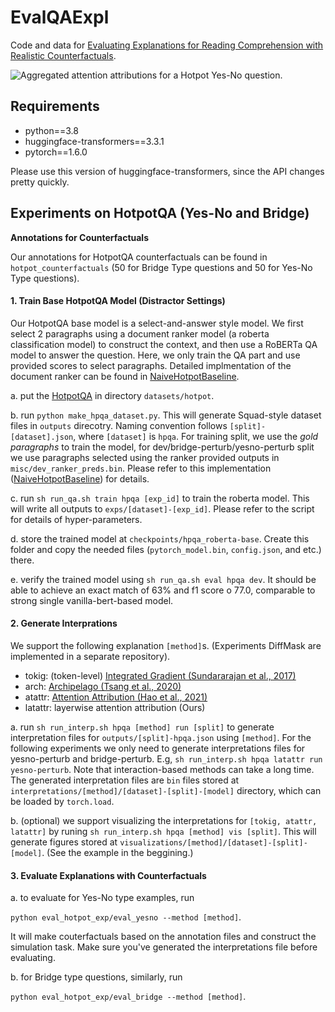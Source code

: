 # EvalQAExpl
Code and data for [Evaluating Explanations for Reading Comprehension with Realistic Counterfactuals](https://arxiv.org/pdf/2104.04515.pdf).

![Aggregated attention attributions for a Hotpot Yes-No question.](https://raw.githubusercontent.com/xiye17/EvalQAExpl/master/docs/example_expl.png)

## Requirements
* python==3.8
* huggingface-transformers==3.3.1
* pytorch==1.6.0

Please use this version of huggingface-transformers, since the API changes pretty quickly.


## Experiments on HotpotQA (Yes-No and Bridge)

**Annotations for Counterfactuals**

Our annotations for HotpotQA counterfactuals can be found in `hotpot_counterfactuals` (50 for Bridge Type questions and 50 for Yes-No Type questions).

#### 1. Train Base HotpotQA Model (Distractor Settings)
Our HotpotQA base model is a select-and-answer style model. We first select 2 paragraphs using a document ranker model (a roberta classification model) to construct the context, and then use a RoBERTa QA model to answer the question. Here, we only train the QA part and use provided scores to select paragraphs.  Detailed implmentation of the document ranker can be found in [NaiveHotpotBaseline](https://github.com/xiye17/NaiveHotpotBaseline).

a. put the [HotpotQA](https://hotpotqa.github.io/) in directory `datasets/hotpot`.

b. run `python make_hpqa_dataset.py`. This will generate Squad-style dataset files in `outputs` direcotry. Naming convention follows `[split]-[dataset].json`, where `[dataset]` is `hpqa`. For training split, we use the *gold paragraphs* to train the model, for dev/bridge-perturb/yesno-perturb split we use paragraphs selected using the ranker provided outputs in `misc/dev_ranker_preds.bin`. Please refer to this implementation ([NaiveHotpotBaseline](https://github.com/xiye17/NaiveHotpotBaseline)) for details.

c. run `sh run_qa.sh train hpqa [exp_id]` to train the roberta model. This will write all outputs to `exps/[dataset]-[exp_id]`. Please refer to the script for details of hyper-parameters.

d. store the trained model at `checkpoints/hpqa_roberta-base`. Create this folder and copy the needed files (`pytorch_model.bin`, `config.json`, and etc.) there.

e. verify the trained model using `sh run_qa.sh eval hpqa dev`. It should be able to achieve an exact match of 63% and f1 score o 77.0, comparable to strong single vanilla-bert-based model.


#### 2. Generate Interprations
We support the following explanation `[method]`s. (Experiments DiffMask are implemented in a separate repository).
* tokig: (token-level) [Integrated Gradient (Sundararajan et al., 2017)](https://arxiv.org/abs/1703.01365)
* arch: [Archipelago (Tsang et al., 2020)]()
* atattr:  [Attention Attribution (Hao et al., 2021)](https://arxiv.org/abs/2004.11207)
* latattr: layerwise attention attribution (Ours)


a. run `sh run_interp.sh hpqa [method] run [split]` to generate interpretation files for `outputs/[split]-hpqa.json` using `[method]`. For the following experiments we only need to generate interpretations files for yesno-perturb and bridge-perturb. E.g, `sh run_interp.sh hpqa latattr run yesno-perturb`. Note that interaction-based methods can take a long time. The generated interpretation files are `bin` files stored at `interpretations/[method]/[dataset]-[split]-[model]` directory, which can be loaded by `torch.load`.

b. (optional) we support visualizing the interpretations for `[tokig, atattr, latattr]` by runing `sh run_interp.sh hpqa [method] vis [split]`. This will generate figures stored at `visualizations/[method]/[dataset]-[split]-[model]`. (See the example in the beggining.)


#### 3. Evaluate Explanations with Counterfactuals
a. to evaluate for Yes-No type examples, run

`python eval_hotpot_exp/eval_yesno --method [method]`.

It will make couterfactuals based on the annotation files and construct the simulation task. Make sure you've generated the interpretations file before evaluating.

b. for Bridge type questions, similarly, run

`python eval_hotpot_exp/eval_bridge --method [method]`.

